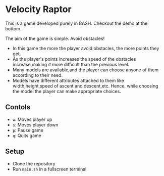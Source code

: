 
# Velocity Raptor
This is a game developed purely in BASH. Checkout the demo at the bottom.

The aim of the game is simple. Avoid obstacles!

* In this game the more the player avoid obstacles, the more points they get.
* As the player's points increases the speed of the obstacles increase,making it more difficult than the previous level.
* Many models are available,and the player can choose anyone of them according to their need.
* Models have different attributes attached to them like width,height,speed of ascent and descent,etc. Hence, while choosing the model the player can make appropriate choices.

## Contols

* `w`: Moves player up
* `s`: Moves player down
* `p`: Pause game
* `q`: Quits game

## Setup

* Clone the repository
* Run `main.sh` in a fullscreen terminal


